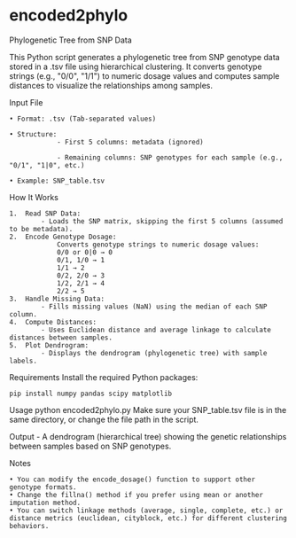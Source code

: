 # encoded2phylo

Phylogenetic Tree from SNP Data 

This Python script generates a phylogenetic tree from SNP genotype data stored in a .tsv file using hierarchical clustering. It converts genotype strings (e.g., "0/0", "1/1") to numeric dosage values and computes sample distances to visualize the relationships among samples.

Input File
	
  	• Format: .tsv (Tab-separated values)
 
	• Structure:
	            - First 5 columns: metadata (ignored)
						 
	            - Remaining columns: SNP genotypes for each sample (e.g., "0/1", "1|0", etc.)
						 
	• Example: SNP_table.tsv

How It Works

	1.	Read SNP Data:
			- Loads the SNP matrix, skipping the first 5 columns (assumed to be metadata).
	2.	Encode Genotype Dosage:
				Converts genotype strings to numeric dosage values:
				0/0 or 0|0 → 0
				0/1, 1/0 → 1
				1/1 → 2
				0/2, 2/0 → 3
				1/2, 2/1 → 4
				2/2 → 5
	3.	Handle Missing Data:
			- Fills missing values (NaN) using the median of each SNP column.
	4.	Compute Distances:
			- Uses Euclidean distance and average linkage to calculate distances between samples.
	5.	Plot Dendrogram:
			- Displays the dendrogram (phylogenetic tree) with sample labels.
	 
Requirements
Install the required Python packages:

	pip install numpy pandas scipy matplotlib

Usage
python encoded2phylo.py
Make sure your SNP_table.tsv file is in the same directory, or change the file path in the script.

Output
        - A dendrogram (hierarchical tree) showing the genetic relationships between samples based on SNP genotypes.

Notes

	• You can modify the encode_dosage() function to support other genotype formats.
	• Change the fillna() method if you prefer using mean or another imputation method.
	• You can switch linkage methods (average, single, complete, etc.) or distance metrics (euclidean, cityblock, etc.) for different clustering behaviors.

